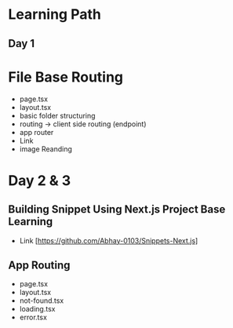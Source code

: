 <div className="items-center">
<h1>Learning Path</h1>
</div>

## Day 1 

# File Base Routing
- page.tsx
- layout.tsx
- basic folder structuring
- routing -> client side routing (endpoint)
- app router 
- Link
- image Reanding

# Day 2 & 3
## Building Snippet Using Next.js Project Base Learning
- Link [https://github.com/Abhay-0103/Snippets-Next.js]
  
## App Routing 
- page.tsx
- layout.tsx
- not-found.tsx
- loading.tsx
- error.tsx 


